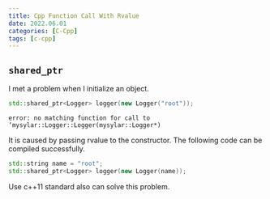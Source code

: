 ```yaml
---
title: Cpp Function Call With Rvalue
date: 2022.06.01
categories: [C-Cpp]
tags: [c-cpp]
---
```


## `shared_ptr`

I met a problem when I initialize an object.

```cpp
std::shared_ptr<Logger> logger(new Logger("root"));
```
```
error: no matching function for call to ‘mysylar::Logger::Logger(mysylar::Logger*)
```

It is caused by passing rvalue to the constructor. The following code can be compiled successfully.

```cpp
std::string name = "root";
std::shared_ptr<Logger> logger(new Logger(name));
```

Use c++11 standard also can solve this problem.